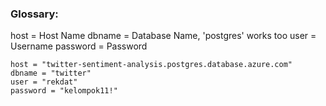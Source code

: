 ### Glossary:
host = Host Name
dbname = Database Name, 'postgres' works too
user = Username
password = Password

```
host = "twitter-sentiment-analysis.postgres.database.azure.com"
dbname = "twitter"
user = "rekdat"
password = "kelompok11!"
```
